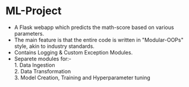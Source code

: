 # ML-Project

- A Flask webapp which predicts the math-score based on various parameters.
- The main feature is that the entire code is written in "Modular-OOPs" style, akin to industry standards.
- Contains Logging & Custom Exception Modules.
- Separete modules for:- <br>
          1. Data Ingestion <br>
          2. Data Transformation <br>
          3. Model Creation, Training and Hyperparameter tuning <br>
